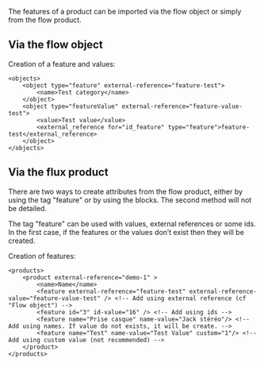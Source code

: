 The features of a product can be imported via the flow object or simply from the flow product. 

## Via the flow object

Creation of a feature and values:

```
<objects>
	<object type="feature" external-reference="feature-test">
		<name>Test category</name>
	</object>
	<object type="featureValue" external-reference="feature-value-test">
		<value>Test value</value>
		<external_reference for="id_feature" type="feature">feature-test</external_reference>
	</object>
</objects>
```

## Via the flux product

There are two ways to create attributes from the flow product, either by using the tag "feature" or by using the blocks. The second method will not be detailed.

The tag "feature" can be used with values, external references or some ids. In the first case, if the features or the values don’t exist then they will be created.

Creation of features:

```
<products>
	<product external-reference="demo-1" >
		<name>Name</name>
		<feature external-reference="feature-test" external-reference-value="feature-value-test" /> <!-- Add using external reference (cf "Flow object") -->
		<feature id="3" id-value="16" /> <!-- Add using ids -->
		<feature name="Prise casque" name-value="Jack stéréo"/> <!-- Add using names. If value do not exists, it will be create. -->
		<feature name="Test" name-value="Test Value" custom="1"/> <!-- Add using custom value (not recommended) -->
	</product>
</products>
```


